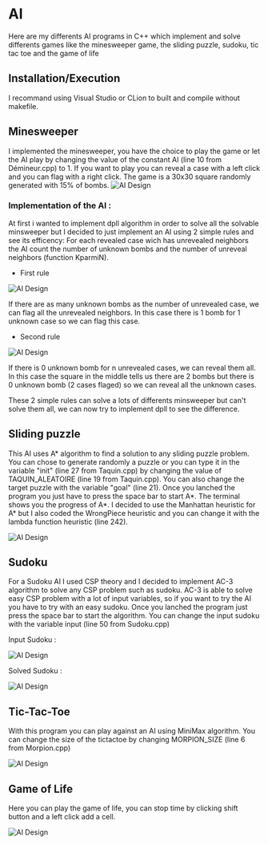 # AI
Here are my differents AI programs in C++ which implement and solve differents games like the minesweeper game, the sliding puzzle, sudoku, tic tac toe and the game of life

## Installation/Execution
I recommand using Visual Studio or CLion to built and compile without makefile.


## Minesweeper
  I implemented the minesweeper, you have the choice to play the game or let the AI play by changing the value of the constant AI (line 10 from Démineur.cpp) to 1. If you want to play you can reveal a case with a left click and you can flag with a right click. The game is a 30x30 square randomly generated with 15% of bombs.
![AI Design](images/demineur1.JPG)

### Implementation of the AI : 
At first i wanted to implement dpll algorithm in order to solve all the solvable minsweeper but I decided to just implement an AI using 2 simple rules and see its efficency:
For each revealed case wich has unrevealed neighbors the AI count the number of unknown bombs and the number of unreveal neighbors (function KparmiN).

 - First rule

![AI Design](images/demineur2.JPG)

If there are as many unknown bombs as the number of unrevealed case, we can flag all the unrevealed neighbors. In this case there is 1 bomb for 1 unknown case so we can flag this case.

  - Second rule
  
  ![AI Design](images/demineur3.JPG)
  
  If there is 0 unknown bomb for n unrevealed cases, we can reveal them all. In this case the square in the middle tells us there are 2 bombs but there is 0 unknown bomb (2 cases flaged) so we can reveal all the unknown cases.
  
  
 These 2 simple rules can solve a lots of differents minsweeper but can't solve them all, we can now try to implement dpll to see the difference.
 
 
 ## Sliding puzzle
 
This AI uses A* algorithm to find a solution to any sliding puzzle problem. You can chose to generate randomly a puzzle or you can type it in the variable "init" (line 27 from Taquin.cpp) by changing the value of TAQUIN_ALEATOIRE (line 19 from Taquin.cpp). You can also change the target puzzle with the variable "goal" (line 21). Once you lanched the program you just have to press the space bar to start A*. The terminal shows you the progress of A*. I decided to use the Manhattan heuristic for A* but I also coded the WrongPiece heuristic and you can change it with the lambda function heuristic (line 242).

![AI Design](images/puzzle1.JPG)


## Sudoku

For a Sudoku AI I used CSP theory and I decided to implement AC-3 algorithm to solve any CSP problem such as sudoku. AC-3 is able to solve easy CSP problem with a lot of input variables, so if you want to try the AI you have to try with an easy sudoku. Once you lanched the program just press the space bar to start the algorithm. You can change the input sudoku with the variable input (line 50 from Sudoku.cpp)

Input Sudoku :

![AI Design](images/sudoku1.JPG) 

Solved Sudoku :

![AI Design](images/sudoku2.JPG)


## Tic-Tac-Toe

With this program you can play against an AI using MiniMax algorithm. You can change the size of the tictactoe by changing MORPION_SIZE (line 6 from Morpion.cpp)

![AI Design](images/tictactoe.JPG)


## Game of Life
Here you can play the game of life, you can stop time by clicking shift button and a left click add a cell.

![AI Design](images/gameoflife.JPG)


